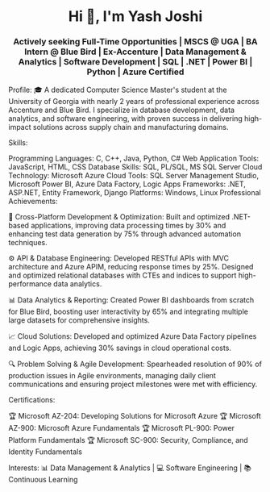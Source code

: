 <h1 align="center">Hi 👋, I'm Yash Joshi</h1> <h3 align="center">Actively seeking Full-Time Opportunities | MSCS @ UGA | BA Intern @ Blue Bird | Ex-Accenture | Data Management & Analytics | Software Development | SQL | .NET | Power BI | Python | Azure Certified</h3>
Profile: 🎓 A dedicated Computer Science Master's student at the University of Georgia with nearly 2 years of professional experience across Accenture and Blue Bird. I specialize in database development, data analytics, and software engineering, with proven success in delivering high-impact solutions across supply chain and manufacturing domains.

Skills:

Programming Languages: C, C++, Java, Python, C#
Web Application Tools: JavaScript, HTML, CSS
Database Skills: SQL, PL/SQL, MS SQL Server
Cloud Technology: Microsoft Azure Cloud
Tools: SQL Server Management Studio, Microsoft Power BI, Azure Data Factory, Logic Apps
Frameworks: .NET, ASP.NET, Entity Framework, Django
Platforms: Windows, Linux
Professional Achievements:

🚀 Cross-Platform Development & Optimization: Built and optimized .NET-based applications, improving data processing times by 30% and enhancing test data generation by 75% through advanced automation techniques.

⚙️ API & Database Engineering: Developed RESTful APIs with MVC architecture and Azure APIM, reducing response times by 25%. Designed and optimized relational databases with CTEs and indices to support high-performance data analytics.

📊 Data Analytics & Reporting: Created Power BI dashboards from scratch for Blue Bird, boosting user interactivity by 65% and integrating multiple large datasets for comprehensive insights.

📈 Cloud Solutions: Developed and optimized Azure Data Factory pipelines and Logic Apps, achieving 30% savings in cloud operational costs.

🔍 Problem Solving & Agile Development: Spearheaded resolution of 90% of production issues in Agile environments, managing daily client communications and ensuring project milestones were met with efficiency.

Certifications:

🏆 Microsoft AZ-204: Developing Solutions for Microsoft Azure
🏆 Microsoft AZ-900: Microsoft Azure Fundamentals
🏆 Microsoft PL-900: Power Platform Fundamentals
🏆 Microsoft SC-900: Security, Compliance, and Identity Fundamentals


Interests: 📊 Data Management & Analytics | 💻 Software Engineering | 📚 Continuous Learning 
